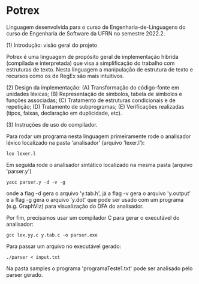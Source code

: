 # Potrex 

Linguagem desenvolvida para o curso de Engenharia-de-Linguagens do curso de Engenharia de Software da UFRN no semestre 2022.2.

(1) Introdução: visão geral do projeto

Potrex é uma linguagem de propósito geral de implementação híbrida (compilada e interpretada) que visa a simplificação do trabalho com estruturas de texto. Nesta linguagem a manipulação de estrutura de texto e recursos como os de RegEx são mais intuitivos.


(2) Design da implementação:
      (A) Transformação do código-fonte em unidades léxicas;
      (B) Representação de símbolos, tabela de símbolos e funções associadas;
      (C) Tratamento de estruturas condicionais e de repetição;
      (D) Tratamento de subprogramas;
      (E) Verificações realizadas (tipos, faixas, declaração em duplicidade, etc).


(3) Instruções de uso do compilador.

Para rodar um programa nesta linguagem primeiramente rode o analisador léxico localizado na pasta 'analisador' (arquivo 'lexer.l'):
```
lex lexer.l
```
Em seguida rode o analisador sintático localizado na mesma pasta (arquivo 'parser.y') 
 ```
yacc parser.y -d -v -g
```
onde a flag -d gera o arquivo 'y.tab.h', já a flag -v gera o arquivo 'y.output' e a flag -g gera o arquivo 'y.dot' que pode ser usado com um programa (e.g. GraphViz) para visualização do DFA do analisador.

Por fim, precisamos usar um compilador C para gerar o executável do analisador:
```
gcc lex.yy.c y.tab.c -o parser.exe 
```
Para passar um arquivo no executável gerado:
```
./parser < input.txt
```

Na pasta samples o programa 'programaTeste1.txt' pode ser analisado pelo parser gerado.
